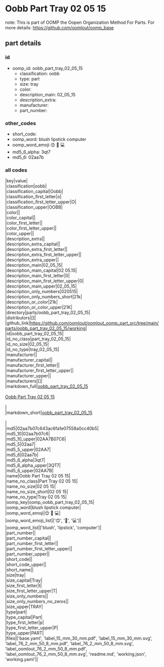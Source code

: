 # Oobb Part Tray 02 05 15  

note: This is part of OOMP the Oopen Organization Method For Parts. For more details: https://github.com/oomlout/oomp_base

##  part details





### id
* oomp_id: oobb_part_tray_02_05_15
  * classification: oobb
  * type: part
  * size: tray
  * color: 
  * description_main: 02_05_15
  * description_extra: 
  * manufacturer: 
  * part_number: 

### other_codes
* short_code: 
* oomp_word: blush lipstick computer
* oomp_word_emoji :blush: :lipstick: :computer:
* md5_6_alpha: 3qt7
* md5_6: 02aa7b

### all codes 
|key|value|  
|classification|oobb|  
|classification_capital|Oobb|  
|classification_first_letter|o|  
|classification_first_letter_upper|O|  
|classification_upper|OOBB|  
|color||  
|color_capital||  
|color_first_letter||  
|color_first_letter_upper||  
|color_upper||  
|description_extra||  
|description_extra_capital||  
|description_extra_first_letter||  
|description_extra_first_letter_upper||  
|description_extra_upper||  
|description_main|02_05_15|  
|description_main_capital|02 05.15|  
|description_main_first_letter|0|  
|description_main_first_letter_upper|0|  
|description_main_upper|02_05_15|  
|description_only_numbers|020515|  
|description_only_numbers_short|21k|  
|description_or_color|21k|  
|description_or_color_upper|21K|  
|directory|parts/oobb_part_tray_02_05_15|  
|distributors|[]|  
|github_link|https://github.com/oomlout/oomlout_oomp_part_src/tree/main/parts/oobb_part_tray_02_05_15/working|  
|id|oobb_part_tray_02_05_15|  
|id_no_class|part_tray_02_05_15|  
|id_no_size|02_05_15|  
|id_no_type|tray_02_05_15|  
|manufacturer||  
|manufacturer_capital||  
|manufacturer_first_letter||  
|manufacturer_first_letter_upper||  
|manufacturer_upper||  
|manufacturers|[]|  
|markdown_full|[oobb_part_tray_02_05_15](https://github.com/oomlout/oomlout_oomp_part_src/tree/main/parts/oobb_part_tray_02_05_15/working)<br>[](https://github.com/oomlout/oomlout_oomp_part_src/tree/main/parts/oobb_part_tray_02_05_15/working)<br>[Oobb Part Tray 02 05 15](https://github.com/oomlout/oomlout_oomp_part_src/tree/main/parts/oobb_part_tray_02_05_15/working)<br><br>|  
|markdown_short|[oobb_part_tray_02_05_15](https://github.com/oomlout/oomlout_oomp_part_src/tree/main/parts/oobb_part_tray_02_05_15/working)<br><br>|  
|md5|02aa7b07c643ac6fa1e07558a0cc40b5|  
|md5_10|02aa7b07c6|  
|md5_10_upper|02AA7B07C6|  
|md5_5|02aa7|  
|md5_5_upper|02AA7|  
|md5_6|02aa7b|  
|md5_6_alpha|3qt7|  
|md5_6_alpha_upper|3QT7|  
|md5_6_upper|02AA7B|  
|name|Oobb Part Tray 02 05 15|  
|name_no_class|Part Tray 02 05 15|  
|name_no_size|02 05 15|  
|name_no_size_short|02 05 15|  
|name_no_type|Tray 02 05 15|  
|oomp_key|oomp_oobb_part_tray_02_05_15|  
|oomp_word|blush lipstick computer|  
|oomp_word_emoji|:blush: :lipstick: :computer:|  
|oomp_word_emoji_list|[':blush:', ':lipstick:', ':computer:']|  
|oomp_word_list|['blush', 'lipstick', 'computer']|  
|part_number||  
|part_number_capital||  
|part_number_first_letter||  
|part_number_first_letter_upper||  
|part_number_upper||  
|short_code||  
|short_code_upper||  
|short_name||  
|size|tray|  
|size_capital|Tray|  
|size_first_letter|t|  
|size_first_letter_upper|T|  
|size_only_numbers||  
|size_only_numbers_no_zeros||  
|size_upper|TRAY|  
|type|part|  
|type_capital|Part|  
|type_first_letter|p|  
|type_first_letter_upper|P|  
|type_upper|PART|  
|files|['base.yaml', 'label_15_mm_30_mm.pdf', 'label_15_mm_30_mm.svg', 'label_76_2_mm_50_8_mm.pdf', 'label_76_2_mm_50_8_mm.svg', 'label_oomlout_76_2_mm_50_8_mm.pdf', 'label_oomlout_76_2_mm_50_8_mm.svg', 'readme.md', 'working.json', 'working.yaml']|  
